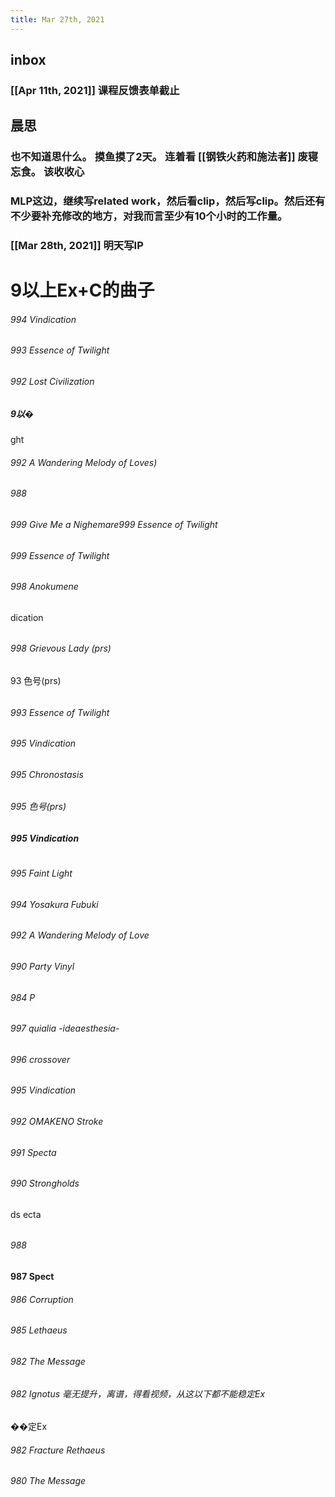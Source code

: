 ```yaml
---
title: Mar 27th, 2021
---
```


## inbox
### [[Apr 11th, 2021]] 课程反馈表单截止
## 晨思
### 也不知道思什么。 摸鱼摸了2天。 连着看 [[钢铁火药和施法者]] 废寝忘食。 该收收心
### MLP这边，继续写related work，然后看clip，然后写clip。然后还有不少要补充修改的地方，对我而言至少有10个小时的工作量。
### [[Mar 28th, 2021]] 明天写IP
# 9以上Ex+C的曲子
###### 994 Vindication
###### 993 Essence of Twilight
###### 992 Lost Civilization
##### 9以�
ght
###### 992 A Wandering Melody of Loves)
######
######
######
##
###### 988
###### 999 Give Me a Nighemare999 Essence of Twilight
###### 999 Essence of Twilight
###### 998 Anokumene
dication
######
######
###### 998 Grievous Lady (prs)
93 色号(prs)
######
###### 993 Essence of Twilight
###### 995 Vindication
###### 995 Chronostasis
###### 995 色号(prs)
##### 995 Vindication
#
###### 995 Faint Light
###### 994 Yosakura Fubuki
###### 992 A Wandering Melody of Love
###### 990 Party Vinyl
######
######
###### 984 P
###### 997 quialia -ideaesthesia-
###### 996 crossover
###### 995 Vindication
###### 992 OMAKENO Stroke
###### 991 Specta
###### 990 Strongholds
ds
ecta
######
###### 988 #
#### 987 Spect
###### 986 Corruption
###### 985 Lethaeus
###### 982 The Message
###### 982 Ignotus 毫无提升，离谱，得看视频，从这以下都不能稳定Ex
��定Ex
###### 982 Fracture Rethaeus
###### 980 The Message
######
######
